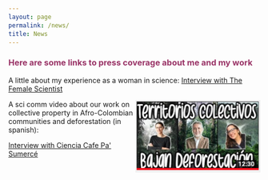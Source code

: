 ```yaml
---
layout: page
permalink: /news/
title: News
---
```


<h3><span style="color: #993366;">Here are some links to press coverage about me and my work</span></h3>

 A little about my experience as a woman in science: <a href="https://thefemalescientist.com/portrait/andrea-paz/826/meet-andrea-paz-a-biologist-focusing-on-species-distributions-and-diversity-in-neotropical-amphibians/">Interview with The Female Scientist </a>

<img style="float: right;" src="/images/CienciaCafe.jpg" width="250">  
A sci comm video about our work on collective property in Afro-Colombian communities and deforestation (in spanish):

   
<a href="https://www.youtube.com/watch?v=EXDzZW6zUX8&t=2s"> Interview with Ciencia Cafe Pa' Sumercé </a>





